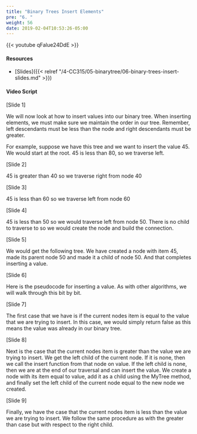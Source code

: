 ```yaml
---
title: "Binary Trees Insert Elements"
pre: "6. "
weight: 56
date: 2019-02-04T10:53:26-05:00
---
```


{{< youtube qFalue24DdE >}}

#### Resources
* [Slides]({{< relref "/4-CC315/05-binarytree/06-binary-trees-insert-slides.md" >}})

#### Video Script

[Slide 1]

We will now look at how to insert values into our binary tree. When inserting elements, we must make sure we maintain the order in our tree. Remember, left descendants must be less than the node and right descendants must be greater. 

For example, suppose we have this tree and we want to insert the value 45. We would start at the root. 45 is less than 80, so we traverse left. 


[Slide 2]

45 is greater than 40 so we traverse right from node 40


[Slide 3]

45 is less than 60 so we traverse left from node 60


[Slide 4]

45 is less than 50 so we would traverse left from node 50. There is no child to traverse to so we would create the node and build the connection.


[Slide 5]

We would get the following tree. We have created a node with item 45, made its parent node 50 and made it a child of node 50. And that completes inserting a value. 


[Slide 6]

Here is the pseudocode for inserting a value. As with other algorithms, we will walk through this bit by bit. 


[Slide 7]

The first case that we have is if the current nodes item is equal to the value that we are trying to insert. In this case, we would simply return false as this means the value was already in our binary tree. 

[Slide 8]

Next is the case that the current nodes item is greater than the value we are trying to insert. We get the left child of the current node. If it is none, then we call the insert function from that node on value. If the left child is none, then we are at the end of our traversal and can insert the value. We create a node with its item equal to value, add it as a child using the MyTree method, and finally set the left child of the current node equal to the new node we created. 


[Slide 9]

Finally, we have the case that the current nodes item is less than the value we are trying to insert. We follow the same procedure as with the greater than case but with respect to the right child. 